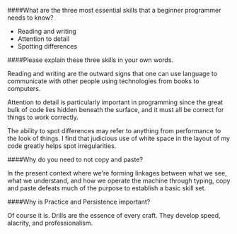 ####What are the three most essential skills that a beginner programmer needs to know?
* Reading and writing
* Attention to detail
* Spotting differences

####Please explain these three skills in your own words.

Reading and writing are the outward signs that one can use language to communicate
with other people using technologies from books to computers.

Attention to detail is particularly important in programming since the great bulk
of code lies hidden beneath the surface, and it must all be correct for things to
work correctly. 

The ability to spot differences may refer to anything from performance to the 
look of things. I find that judicious use of white space in the layout of my
code greatly helps spot irregularities.

####Why do you need to not copy and paste?

In the present context where we're forming linkages between what we see,
what we understand, and how we operate the machine through typing, copy and paste
defeats much of the purpose to establish a basic skill set.

####Why is Practice and Persistence important?

Of course it is. Drills are the essence of every craft. They develop speed, 
alacrity, and professionalism.
